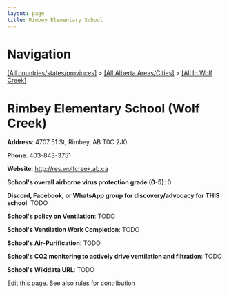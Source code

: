 ```yaml
---
layout: page
title: Rimbey Elementary School
---
```

# Navigation

[[All countries/states/provinces]](../../..) > [[All Alberta Areas/Cities]](../..) > [[All In Wolf Creek]](..)

# Rimbey Elementary School (Wolf Creek)

**Address**: 4707 51 St, Rimbey, AB T0C 2J0

**Phone**: 403-843-3751

**Website**: <http://res.wolfcreek.ab.ca>

**School's overall airborne virus protection grade (0-5)**: 0

**Discord, Facebook, or WhatsApp group for discovery/advocacy for THIS school**: TODO

**School's policy on Ventilation**: TODO

**School's Ventilation Work Completion**: TODO

**School's Air-Purification**: TODO

**School's CO2 monitoring to actively drive ventilation and filtration**: TODO

**School's Wikidata URL**: TODO


[Edit this page](https://github.com/ventilate-schools/AB/edit/main/./Wolf_Creek/Rimbey_Elementary_School.md). See also [rules for contribution](../../../contribution-rules/)